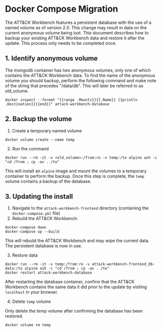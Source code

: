 # Docker Compose Migration

The ATT&CK Workbench features a persistent database with the use of a named volume as of version 2.0. This change may result in data on the current anonymous volume being lost. This document describes how to backup your existing ATT&CK Workbench data and restore it after the update. This process only needs to be completed once.


## 1. Identify anonymous volume

The mongodb container has two anonymous volumes, only one of which contains the ATT&CK Workbench data. To find the name of the anonymous volume you should backup, perform the following command and make note of the string that precedes "/data/db". This will later be referred to as old_volume.
```
docker inspect --format "{{range .Mounts}}{{.Name}} {{println .Destination}}{{end}}" attack-workbench-database
```

## 2. Backup the volume

1. Create a temporary named volume
```
docker volume create --name temp
```

2. Run the command

```
docker run --rm -it -v <old_volume>:/from:ro -v temp:/to alpine ash -c "cd /from ; cp -av . /to"
```
This will install an `alpine` image and mount the volumes to a temporary container to perform the backup. Once this step is complete, the `temp` volume contains a backup of the database. 

## 3. Updating the install

1. Navigate to the `attack-workbench-frontend` directory (containing the `docker-compose.yml` file)
2. Rebuild the ATT&CK Workbench: 
```
docker-compose down
docker-compose up --build
```

This will rebuild the ATT&CK Workbench and may wipe the current data. The persistent database is now in use. 

3. Restore data 

```
docker run --rm -it -v temp:/from:ro -v attack-workbench-frontend_db-data:/to alpine ash -c "cd /from ; cp -av . /to"
docker restart attack-workbench-database
```

After restarting the database container, confirm that the ATT&CK Workbench contains the same data it did prior to the update by visiting `localhost` in your browser. 

4. Delete `temp` volume

Only delete the temp volume after confirming the database has been restored. 
```
docker volume rm temp
```
